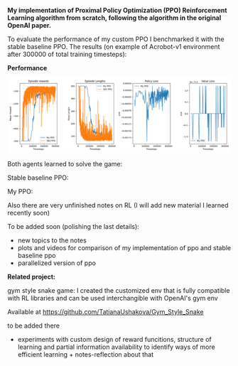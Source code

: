 
**My implementation of Proximal Policy Optimization (PPO) Reinforcement Learning algorithm from scratch, following the algorithm in the original OpenAI paper.**

To evaluate the performance of my custom PPO I benchmarked it with the stable baseline PPO. The results (on example of Acrobot-v1 environment
after 300000 of total training timesteps):

**Performance**

![](training_runs/20250517_042955/learning_curves.png)

Both agents learned to solve the game:

Stable baseline PPO:



My PPO:



Also there are very unfinished notes on RL (I will add new material I learned recently soon)

To be added soon (polishing the last details): 

- new topics to the notes
- plots and videos for comparison of my implementation of ppo and stable baseline ppo
- parallelized version of ppo


**Related project:** 

gym style snake game: I created the customized env that is fully compatible with RL libraries and can be used interchangible with OpenAI's gym env

Available at https://github.com/TatianaUshakova/Gym_Style_Snake

to be added there
 - experiments with custom design of reward funcitions, structure of learning and partial information availability to identify ways of more efficient learning + notes-reflection about that
